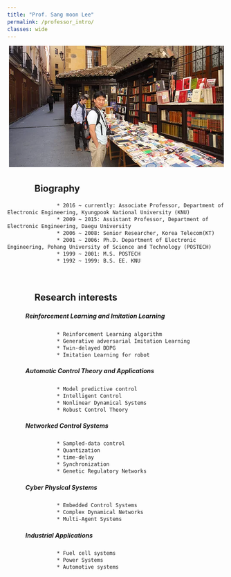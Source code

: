 ```yaml
---
title: "Prof. Sang moon Lee"
permalink: /professor_intro/
classes: wide
---
```


<p align="center"><img src="/assets/images/professor.jpg"></p>

## 　　　Biography

                    * 2016 ~ currently: Associate Professor, Department of Electronic Engineering, Kyungpook National University (KNU)
                    * 2009 ~ 2015: Assistant Professor, Department of Electronic Engineering, Daegu University
                    * 2006 ~ 2008: Senior Researcher, Korea Telecom(KT)
                    * 2001 ~ 2006: Ph.D. Department of Electronic Engineering, Pohang University of Science and Technology (POSTECH)
                    * 1999 ~ 2001: M.S. POSTECH
                    * 1992 ~ 1999: B.S. EE. KNU
          
<br>
          
## 　　　Research interests
##### 　　　Reinforcement Learning and Imitation Learning
                    * Reinforcement Learning algorithm
                    * Generative adversarial Imitation Learning
                    * Twin-delayed DDPG
                    * Imitation Learning for robot
          
##### 　　　Automatic Control Theory and Applications
                    * Model predictive control
                    * Intelligent Control
                    * Nonlinear Dynamical Systems
                    * Robust Control Theory
          
##### 　　　Networked Control Systems
                    * Sampled-data control
                    * Quantization
                    * time-delay
                    * Synchronization
                    * Genetic Regulatory Networks
          
##### 　　　Cyber Physical Systems
                    * Embedded Control Systems
                    * Complex Dynamical Networks
                    * Multi-Agent Systems 
          
##### 　　　Industrial Applications
                    * Fuel cell systems
                    * Power Systems
                    * Automotive systems
